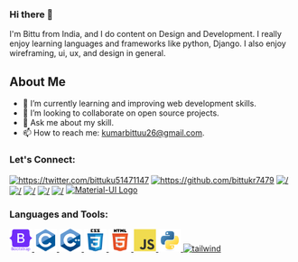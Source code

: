 ### Hi there 👋

I'm Bittu from India, and I do content on Design and Development. I really enjoy learning languages and frameworks like python, Django. I also enjoy wireframing, ui, ux, and design in general.

## About Me

- 🌱 I’m currently learning and improving web development skills.
- 👯 I’m looking to collaborate on open source projects.
- 💬 Ask me about my skill.
- 📫 How to reach me: kumarbittuu26@gmail.com.

<h3 align="left">Let's Connect:</h3>
<p align="left">
<a href="https://twitter.com/https://twitter.com/bittuku51471147" target="blank"><img align="center" src="https://raw.githubusercontent.com/rahuldkjain/github-profile-readme-generator/master/src/images/icons/Social/twitter.svg" alt="https://twitter.com/bittuku51471147" height="30" width="40" /></a>
<a href="https://linkedin.com/in/https://github.com/bittukr7479" target="blank"><img align="center" src="https://raw.githubusercontent.com/rahuldkjain/github-profile-readme-generator/master/src/images/icons/Social/linked-in-alt.svg" alt="https://github.com/bittukr7479" height="30" width="40" /></a>
<a href="https://stackoverflow.com/users//" target="blank"><img align="center" src="https://raw.githubusercontent.com/rahuldkjain/github-profile-readme-generator/master/src/images/icons/Social/stack-overflow.svg" alt="/" height="30" width="40" /></a>
<a href="https://fb.com//" target="blank"><img align="center" src="https://raw.githubusercontent.com/rahuldkjain/github-profile-readme-generator/master/src/images/icons/Social/facebook.svg" alt="/" height="30" width="40" /></a>
<a href="https://instagram.com//" target="blank"><img align="center" src="https://raw.githubusercontent.com/rahuldkjain/github-profile-readme-generator/master/src/images/icons/Social/instagram.svg" alt="/" height="30" width="40" /></a>
<a href="https://www.hackerearth.com//" target="blank"><img align="center" src="https://raw.githubusercontent.com/rahuldkjain/github-profile-readme-generator/master/src/images/icons/Social/hackerearth.svg" alt="/" height="30" width="40" /></a>
<a href="https://discord.gg//" target="blank"><img align="center" src="https://raw.githubusercontent.com/rahuldkjain/github-profile-readme-generator/master/src/images/icons/Social/discord.svg" alt="/" height="30" width="40" /></a>
<a href="https://material-ui.com/" target="_blank"><img src="https://raw.githubusercontent.com/rahuldkjain/github-profile-readme-generator/master/src/images/icons/Social/material-ui.svg" alt="Material-UI Logo" height="30" width="40"  /></a>
</p>

<h3 align="left">Languages and Tools:</h3>
<p align="left"> <a href="https://getbootstrap.com" target="_blank" rel="noreferrer"> <img src="https://raw.githubusercontent.com/devicons/devicon/master/icons/bootstrap/bootstrap-plain-wordmark.svg" alt="bootstrap" width="40" height="40"/> </a> <a href="https://www.cprogramming.com/" target="_blank" rel="noreferrer"> <img src="https://raw.githubusercontent.com/devicons/devicon/master/icons/c/c-original.svg" alt="c" width="40" height="40"/> </a> <a href="https://www.w3schools.com/cpp/" target="_blank" rel="noreferrer"> <img src="https://raw.githubusercontent.com/devicons/devicon/master/icons/cplusplus/cplusplus-original.svg" alt="cplusplus" width="40" height="40"/> </a> <a href="https://www.w3schools.com/css/" target="_blank" rel="noreferrer"> <img src="https://raw.githubusercontent.com/devicons/devicon/master/icons/css3/css3-original-wordmark.svg" alt="css3" width="40" height="40"/> </a> <a href="https://www.w3.org/html/" target="_blank" rel="noreferrer"> <img src="https://raw.githubusercontent.com/devicons/devicon/master/icons/html5/html5-original-wordmark.svg" alt="html5" width="40" height="40"/> </a> <a href="https://developer.mozilla.org/en-US/docs/Web/JavaScript" target="_blank" rel="noreferrer"> <img src="https://raw.githubusercontent.com/devicons/devicon/master/icons/javascript/javascript-original.svg" alt="javascript" width="40" height="40"/> </a> <a href="https://www.python.org" target="_blank" rel="noreferrer"> <img src="https://raw.githubusercontent.com/devicons/devicon/master/icons/python/python-original.svg" alt="python" width="40" height="40"/> </a> <a href="https://tailwindcss.com/" target="_blank" rel="noreferrer"> <img src="https://www.vectorlogo.zone/logos/tailwindcss/tailwindcss-icon.svg" alt="tailwind" width="40" height="40"/> </a> </p>
